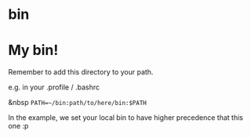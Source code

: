 # bin
My bin!
=======

Remember to add this directory to your path.
<br>

e.g. in your .profile / .bashrc
<br>

&nbsp `PATH=~/bin:path/to/here/bin:$PATH`
<br>

In the example, we set your local bin to have higher precedence that this one :p
<br>
